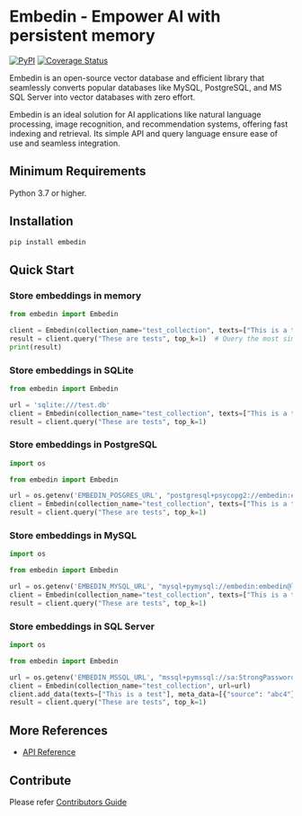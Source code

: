 # Embedin - Empower AI with persistent memory
[![PyPI](https://img.shields.io/pypi/v/embedin?label=embedin)](https://pypi.org/project/embedin/)
[![Coverage Status](https://coveralls.io/repos/github/EmbedInAI/EmbedInDB/badge.svg)](https://coveralls.io/github/EmbedInAI/EmbedInDB)

Embedin is an open-source vector database and efficient library that seamlessly converts popular databases like MySQL, PostgreSQL, and MS SQL Server into vector databases with zero effort.

Embedin is an ideal solution for AI applications like natural language processing, image recognition, and recommendation systems, offering fast indexing and retrieval. Its simple API and query language ensure ease of use and seamless integration.

## Minimum Requirements
Python 3.7 or higher.

## Installation
```bash
pip install embedin
```

## Quick Start
### Store embeddings in memory
```python
from embedin import Embedin

client = Embedin(collection_name="test_collection", texts=["This is a test", "Hello world!"])
result = client.query("These are tests", top_k=1)  # Query the most similar text from the collection
print(result)
```

### Store embeddings in SQLite
```python
from embedin import Embedin

url = 'sqlite:///test.db'
client = Embedin(collection_name="test_collection", texts=["This is a test", "Hello world!"], url=url)
result = client.query("These are tests", top_k=1)
```

### Store embeddings in PostgreSQL
```python
import os

from embedin import Embedin

url = os.getenv('EMBEDIN_POSGRES_URL', "postgresql+psycopg2://embedin:embedin@localhost/embedin_db")
client = Embedin(collection_name="test_collection", texts=["This is a test", "Hello world!"], url=url)
result = client.query("These are tests", top_k=1)
```

### Store embeddings in MySQL
```python
import os

from embedin import Embedin

url = os.getenv('EMBEDIN_MYSQL_URL', "mysql+pymysql://embedin:embedin@localhost/embedin_db")
client = Embedin(collection_name="test_collection", texts=["This is a test", "Hello world!"], url=url)
result = client.query("These are tests", top_k=1)
```

### Store embeddings in SQL Server
```python
import os

from embedin import Embedin

url = os.getenv('EMBEDIN_MSSQL_URL', "mssql+pymssql://sa:StrongPassword123@localhost/tempdb")
client = Embedin(collection_name="test_collection", url=url)
client.add_data(texts=["This is a test"], meta_data=[{"source": "abc4"}])
result = client.query("These are tests", top_k=1)
```

## More References
* [API Reference](./API.md)


## Contribute
Please refer [Contributors Guide](./CONTRIBUTING.md)